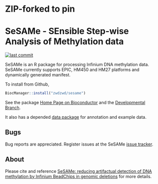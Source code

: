 # ZIP-forked to pin
# SeSAMe - SEnsible Step-wise Analysis of Methylation data 

[![last commit](https://img.shields.io/github/last-commit/zwdzwd/sesame.svg?style=flat-square)](https://github.com/zwdzwd/sesame/commits/master)
                  
SeSAMe is an R package for processing Infinium DNA methylation data. SeSAMe currently supports EPIC, HM450 and HM27 platforms and dynamically generated manifest.

To install from Github,
```R
BiocManager::install("zwdzwd/sesame")
```

See the package [Home Page on Bioconductor](https://bioconductor.org/packages/release/bioc/html/sesame.html) and the [Developmental Branch](https://bioconductor.org/packages/devel/bioc/html/sesame.html).

It also has a depended [data package](https://github.com/zwdzwd/sesameData) for annotation and example data.

## Bugs
    
Bug reports are appreciated. Register issues at the SeSAMe [issue tracker](http://github.com/zwdzwd/sesame/issues).
    
    
## About

Please cite and reference [SeSAMe: reducing artifactual detection of DNA methylation by Infinium BeadChips in genomic deletions](https://doi.org/10.1093/nar/gky691) for more details.
